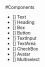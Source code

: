 #Components

- [] Text
- [] Heading
- [] Box
- [] Button
- [] TextInput
- [] TextArea
- [] CheckBox
- [] Avatar
- [] Multiselect

